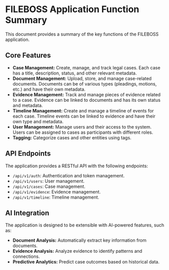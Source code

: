 # FILEBOSS Application Function Summary

This document provides a summary of the key functions of the FILEBOSS application.

## Core Features

*   **Case Management:** Create, manage, and track legal cases. Each case has a title, description, status, and other relevant metadata.
*   **Document Management:** Upload, store, and manage case-related documents. Documents can be of various types (pleadings, motions, etc.) and have their own metadata.
*   **Evidence Management:** Track and manage pieces of evidence related to a case. Evidence can be linked to documents and has its own status and metadata.
*   **Timeline Management:** Create and manage a timeline of events for each case. Timeline events can be linked to evidence and have their own type and metadata.
*   **User Management:** Manage users and their access to the system. Users can be assigned to cases as participants with different roles.
*   **Tagging:** Categorize cases and other entities using tags.

## API Endpoints

The application provides a RESTful API with the following endpoints:

*   `/api/v1/auth`: Authentication and token management.
*   `/api/v1/users`: User management.
*   `/api/v1/cases`: Case management.
*   `/api/v1/evidence`: Evidence management.
*   `/api/v1/timeline`: Timeline management.

## AI Integration

The application is designed to be extensible with AI-powered features, such as:

*   **Document Analysis:** Automatically extract key information from documents.
*   **Evidence Analysis:** Analyze evidence to identify patterns and connections.
*   **Predictive Analytics:** Predict case outcomes based on historical data.
